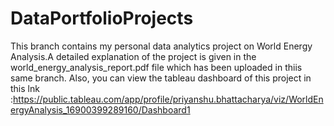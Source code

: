 # DataPortfolioProjects
This branch contains my personal data analytics project on World Energy Analysis.A detailed explanation of the project is given in the world_energy_analysis_report.pdf file which has been uploaded in thiis same branch. Also, you can view the tableau dashboard of this project in this lnk :https://public.tableau.com/app/profile/priyanshu.bhattacharya/viz/WorldEnergyAnalysis_16900399289160/Dashboard1
